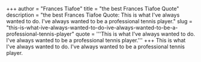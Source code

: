+++
author = "Frances Tiafoe"
title = "the best Frances Tiafoe Quote"
description = "the best Frances Tiafoe Quote: This is what I've always wanted to do. I've always wanted to be a professional tennis player."
slug = "this-is-what-ive-always-wanted-to-do-ive-always-wanted-to-be-a-professional-tennis-player"
quote = '''This is what I've always wanted to do. I've always wanted to be a professional tennis player.'''
+++
This is what I've always wanted to do. I've always wanted to be a professional tennis player.
